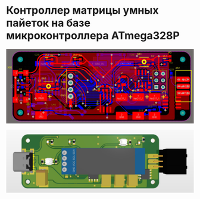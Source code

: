 # Контроллер матрицы умных пайеток на базе микроконтроллера ATmega328P
![Топология](https://github.com/ArtemMechanik/SmartSequins/blob/main/Mk.9/source/Контроллер%20на%20базе%20ATMEL%20топология%20платы.jpg)

![Модель](https://github.com/ArtemMechanik/SmartSequins/blob/main/Mk.9/source/Контроллер%20на%20базе%20ATMEL%203D%20модель%20платы.jpg)
